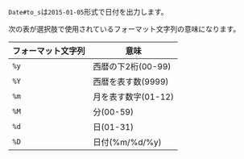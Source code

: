 `Date#to_s`は`2015-01-05`形式で日付を出力します。

次の表が選択肢で使用されているフォーマット文字列の意味になります。

| フォーマット文字列 | 意味 |
|-|-|
| `%y`| 西暦の下2桁(00-99) |
| `%Y`| 西暦を表す数(9999) |
| `%m`| 月を表す数字(01-12) |
| `%M`| 分(00-59)|
| `%d`| 日(01-31) |
| `%D`| 日付(%m/%d/%y) |
